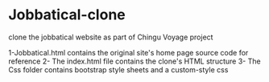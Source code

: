 # Jobbatical-clone
clone the jobbatical website as part of Chingu Voyage project

1-Jobbatical.html contains the original site's home page source code for reference
2- The index.html file contains the clone's HTML structure
3- The Css folder contains bootstrap style sheets and a custom-style css
